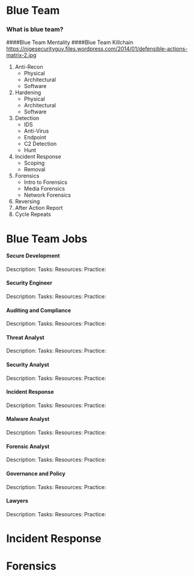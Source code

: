 # Blue Team
### What is blue team?
####Blue Team Mentality
####Blue Team Killchain 
https://nigesecurityguy.files.wordpress.com/2014/01/defensible-actions-matrix-2.jpg


1. Anti-Recon
   * Physical
   * Architectural 
   * Software
2. Hardening
   * Physical
   * Architectural
   * Software
3. Detection
   * IDS
   * Anti-Virus
   * Endpoint
   * C2 Detection
   * Hunt
4. Incident Response
   * Scoping
   * Removal
5. Forensics
   * Intro to Forensics
   * Media Forensics
   * Network Forensics
6. Reversing
7. After Action Report
8. Cycle Repeats

# Blue Team Jobs
#### Secure Development
Description:
Tasks:
Resources:
Practice:
#### Security Engineer
Description:
Tasks:
Resources:
Practice:
#### Auditing and Compliance
Description:
Tasks:
Resources:
Practice:
#### Threat Analyst
Description:
Tasks:
Resources:
Practice:
#### Security Analyst
Description:
Tasks:
Resources:
Practice:
#### Incident Response
Description:
Tasks:
Resources:
Practice:
#### Malware Analyst
Description:
Tasks:
Resources:
Practice:
#### Forensic Analyst
Description:
Tasks:
Resources:
Practice:
#### Governance and Policy
Description:
Tasks:
Resources:
Practice:
#### Lawyers
Description:
Tasks:
Resources:
Practice:

# Incident Response

# Forensics
